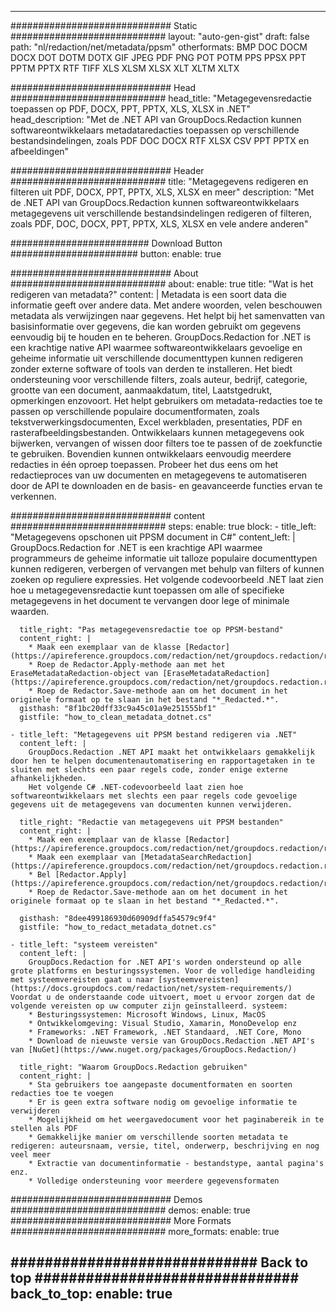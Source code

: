
---
############################# Static ############################
layout: "auto-gen-gist" 
draft: false
path: "nl/redaction/net/metadata/ppsm"
otherformats: BMP DOC DOCM DOCX DOT DOTM DOTX GIF JPEG PDF PNG POT POTM PPS PPSX PPT PPTM PPTX RTF TIFF XLS XLSM XLSX XLT XLTM XLTX  

############################# Head ############################
head_title: "Metagegevensredactie toepassen op PDF, DOCX, PPT, PPTX, XLS, XLSX in .NET"
head_description: "Met de .NET API van GroupDocs.Redaction kunnen softwareontwikkelaars metadataredacties toepassen op verschillende bestandsindelingen, zoals PDF DOC DOCX RTF XLSX CSV PPT PPTX en afbeeldingen"

############################# Header ############################
title: "Metagegevens redigeren en filteren uit PDF, DOCX, PPT, PPTX, XLS, XLSX en meer"
description: "Met de .NET API van GroupDocs.Redaction kunnen softwareontwikkelaars metagegevens uit verschillende bestandsindelingen redigeren of filteren, zoals PDF, DOC, DOCX, PPT, PPTX, XLS, XLSX en vele andere anderen"

######################### Download Button #######################
button:
    enable: true

############################# About ############################
about:
    enable: true
    title: "Wat is het redigeren van metadata?"
    content: |
        Metadata is een soort data die informatie geeft over andere data. Met andere woorden, velen beschouwen metadata als verwijzingen naar gegevens. Het helpt bij het samenvatten van basisinformatie over gegevens, die kan worden gebruikt om gegevens eenvoudig bij te houden en te beheren. GroupDocs.Redaction for .NET is een krachtige native API waarmee softwareontwikkelaars gevoelige en geheime informatie uit verschillende documenttypen kunnen redigeren zonder externe software of tools van derden te installeren. Het biedt ondersteuning voor verschillende filters, zoals auteur, bedrijf, categorie, grootte van een document, aanmaakdatum, titel, Laatstgedrukt, opmerkingen enzovoort. Het helpt gebruikers om metadata-redacties toe te passen op verschillende populaire documentformaten, zoals tekstverwerkingsdocumenten, Excel werkbladen, presentaties, PDF en rasterafbeeldingsbestanden. Ontwikkelaars kunnen metagegevens ook bijwerken, vervangen of wissen door filters toe te passen of de zoekfunctie te gebruiken. Bovendien kunnen ontwikkelaars eenvoudig meerdere redacties in één oproep toepassen. Probeer het dus eens om het redactieproces van uw documenten en metagegevens te automatiseren door de API te downloaden en de basis- en geavanceerde functies ervan te verkennen.

############################# content ############################
steps:
    enable: true
    block:
    - title_left: "Metagegevens opschonen uit PPSM document in C#"
      content_left: |
        GroupDocs.Redaction for .NET is een krachtige API waarmee programmeurs de geheime informatie uit talloze populaire documenttypen kunnen redigeren, verbergen of vervangen met behulp van filters of kunnen zoeken op reguliere expressies.
        Het volgende codevoorbeeld .NET laat zien hoe u metagegevensredactie kunt toepassen om alle of specifieke metagegevens in het document te vervangen door lege of minimale waarden.

      title_right: "Pas metagegevensredactie toe op PPSM-bestand"
      content_right: |
        * Maak een exemplaar van de klasse [Redactor](https://apireference.groupdocs.com/redaction/net/groupdocs.redaction/redactor)
        * Roep de Redactor.Apply-methode aan met het EraseMetadataRedaction-object van [EraseMetadataRedaction](https://apireference.groupdocs.com/redaction/net/groupdocs.redaction.redactions/erasemetadataRedaction)
        * Roep de Redactor.Save-methode aan om het document in het originele formaat op te slaan in het bestand "*_Redacted.*".        
      gisthash: "8f1bc20dff33c9a45c01a9e251555bf1"
      gistfile: "how_to_clean_metadata_dotnet.cs"

    - title_left: "Metagegevens uit PPSM bestand redigeren via .NET"
      content_left: |
        GroupDocs.Redaction .NET API maakt het ontwikkelaars gemakkelijk door hen te helpen documentenautomatisering en rapportagetaken in te sluiten met slechts een paar regels code, zonder enige externe afhankelijkheden.
        Het volgende C# .NET-codevoorbeeld laat zien hoe softwareontwikkelaars met slechts een paar regels code gevoelige gegevens uit de metagegevens van documenten kunnen verwijderen.
        
      title_right: "Redactie van metagegevens uit PPSM bestanden"
      content_right: |
        * Maak een exemplaar van de klasse [Redactor](https://apireference.groupdocs.com/redaction/net/groupdocs.redaction/redactor)
        * Maak een exemplaar van [MetadataSearchRedaction](https://apireference.groupdocs.com/redaction/net/groupdocs.redaction.redactions/metadatasearchredaction)
        * Bel [Redactor.Apply](https://apireference.groupdocs.com/redaction/net/groupdocs.redaction/redactor/methods/apply/index) 
        * Roep de Redactor.Save-methode aan om het document in het originele formaat op te slaan in het bestand "*_Redacted.*".
        
      gisthash: "8dee499186930d60909dffa54579c9f4"
      gistfile: "how_to_redact_metadata_dotnet.cs"

    - title_left: "systeem vereisten"
      content_left: |
        GroupDocs.Redaction for .NET API's worden ondersteund op alle grote platforms en besturingssystemen. Voor de volledige handleiding met systeemvereisten gaat u naar [systeemvereisten](https://docs.groupdocs.com/redaction/net/system-requirements/) Voordat u de onderstaande code uitvoert, moet u ervoor zorgen dat de volgende vereisten op uw computer zijn geïnstalleerd. systeem:
        * Besturingssystemen: Microsoft Windows, Linux, MacOS
        * Ontwikkelomgeving: Visual Studio, Xamarin, MonoDevelop enz
        * Frameworks: .NET Framework, .NET Standaard, .NET Core, Mono
        * Download de nieuwste versie van GroupDocs.Redaction .NET API's van [NuGet](https://www.nuget.org/packages/GroupDocs.Redaction/)
        
      title_right: "Waarom GroupDocs.Redaction gebruiken"
      content_right: |
        * Sta gebruikers toe aangepaste documentformaten en soorten redacties toe te voegen
        * Er is geen extra software nodig om gevoelige informatie te verwijderen
        * Mogelijkheid om het weergavedocument voor het paginabereik in te stellen als PDF
        * Gemakkelijke manier om verschillende soorten metadata te redigeren: auteursnaam, versie, titel, onderwerp, beschrijving en nog veel meer
        * Extractie van documentinformatie - bestandstype, aantal pagina's enz.
        * Volledige ondersteuning voor meerdere gegevensformaten

############################# Demos ############################
demos:
    enable: true
############################# More Formats ############################
more_formats:
    enable: true

############################# Back to top ###############################
back_to_top:
    enable: true
---